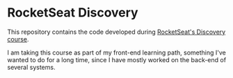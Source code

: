 # RocketSeat Discovery

This repository contains the code developed during [RocketSeat's Discovery course](https://app.rocketseat.com.br/discover).

I am taking this course as part of my front-end learning path, something I've wanted to do for a long time, since I have mostly worked on the back-end of several systems.